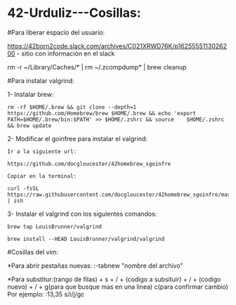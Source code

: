 # 42-Urduliz---Cosillas:

#Para liberar espacio del usuario:

https://42born2code.slack.com/archives/C021XRWD76K/p1625555113026200 - sitio con información en el slack

rm -r ~/Library/Caches/* | rm ~/.zcompdump* | brew cleanup

#Para instalar valgrind:

  1- Instalar brew:

    rm -rf $HOME/.brew && git clone --depth=1 https://github.com/Homebrew/brew $HOME/.brew && echo 'export PATH=$HOME/.brew/bin:$PATH' >> $HOME/.zshrc && source    $HOME/.zshrc && brew update
    
  2- Modificar el goinfree para instalar el valgrind:

    Ir a la siguiente url: 
    
    https://github.com/docgloucester/42homebrew_sgoinfre
    
    Copiar en la terminal: 
    
    curl -fsSL https://raw.githubusercontent.com/docgloucester/42homebrew_sgoinfre/master/install.sh | zsh
    
  3- Instalar el valgrind con los siguientes comandos:
    
    brew tap LouisBrunner/valgrind
    
    brew install --HEAD LouisBrunner/valgrind/valgrind
    
#Cosillas del vim:

  *Para abrir pestañas nuevas: :-tabnew "nombre del archivo"
  
  *Para substitur:(rango de filas) + s + / + (codigo a subsituir) + / + (codigo nuevo) + / + g(para que busque mas en una linea) c(para confirmar cambio)
    Por ejemplo: :13,35 s/i/j/gc
